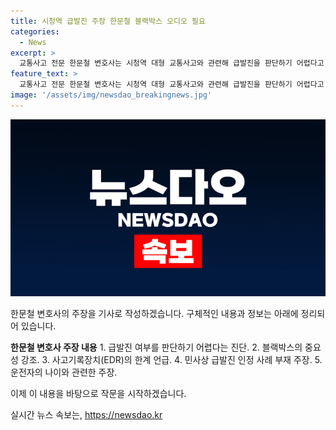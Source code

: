 ```yaml
---
title: 시청역 급발진 주장 한문철 블랙박스 오디오 필요
categories:
  - News
excerpt: >
  교통사고 전문 한문철 변호사는 시청역 대형 교통사고와 관련해 급발진을 판단하기 어렵다고 진단했다. 그는 블랙박스 등 구체적인 증거들이 분석되지 않아 급발진 여부를 판단하기 어렵다고 밝혔으며, 사고기록장치(EDR)가 판단에 도움이 되지 않는다고 주장했다. 또한 급발진 인정 가능성이 낮다고 언급하며, 운전자의 나이가 문제가 되지 않는다고 말했다. A씨는 업무상 과실치사상 혐의로 입건되었으며 경찰은 사고기록장치(EDR) 분석을 국립과학수사연구원에 의뢰할 예정이라고 밝혔다.
feature_text: >
  교통사고 전문 한문철 변호사는 시청역 대형 교통사고와 관련해 급발진을 판단하기 어렵다고 진단했다. 그는 블랙박스 등 구체적인 증거들이 분석되지 않아 급발진 여부를 판단하기 어렵다고 밝혔으며, 사고기록장치(EDR)가 판단에 도움이 되지 않는다고 주장했다. 또한 급발진 인정 가능성이 낮다고 언급하며, 운전자의 나이가 문제가 되지 않는다고 말했다. A씨는 업무상 과실치사상 혐의로 입건되었으며 경찰은 사고기록장치(EDR) 분석을 국립과학수사연구원에 의뢰할 예정이라고 밝혔다.
image: '/assets/img/newsdao_breakingnews.jpg'
---
```


<p><img src="/assets/img/newsdao_breakingnews.jpg" alt="bookingtag 속보" /></p>

<p>한문철 변호사의 주장을 기사로 작성하겠습니다. 구체적인 내용과 정보는 아래에 정리되어 있습니다.</p>

<p><strong>한문철 변호사 주장 내용</strong>
1. 급발진 여부를 판단하기 어렵다는 진단.
2. 블랙박스의 중요성 강조.
3. 사고기록장치(EDR)의 한계 언급.
4. 민사상 급발진 인정 사례 부재 주장.
5. 운전자의 나이와 관련한 주장.</p>

<p>이제 이 내용을 바탕으로 작문을 시작하겠습니다.</p>
실시간 뉴스 속보는, <a href="https://newsdao.kr" rel="dofollow">https://newsdao.kr</a>



